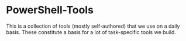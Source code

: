 # PowerShell-Tools
This is a collection of tools (mostly self-authored) that we use on a daily basis. These constitute a basis for a lot of task-specific tools we build.
